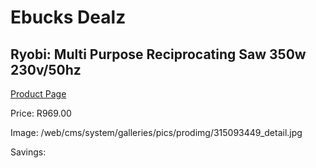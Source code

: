 
# Ebucks Dealz
## Ryobi: Multi Purpose Reciprocating Saw 350w 230v/50hz
[Product Page](https://www.ebucks.com/web/shop/productSelected.do?prodId=315093449&catId=717342768)

Price: R969.00

Image: /web/cms/system/galleries/pics/prodimg/315093449_detail.jpg

Savings: 


	